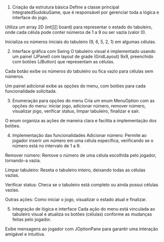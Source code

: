 1. Criação da estrutura básica
   Define a classe principal IntegratedSudokuGame, que é responsável por gerenciar toda a lógica e interface do jogo.

Utiliza um array 2D (int[][] board) para representar o estado do tabuleiro, onde cada célula pode conter números de 1 a 9 ou ser vazia (valor 0).

Inicializa os números iniciais do tabuleiro (9, 6, 5, 2, 1) em algumas células.

2. Interface gráfica com Swing
   O tabuleiro visual é implementado usando um painel (JPanel) com layout de grade (GridLayout) 9x9, preenchido com botões (JButton) que representam as células.

Cada botão exibe os números do tabuleiro ou fica vazio para células sem números.

Um painel adicional exibe as opções do menu, com botões para cada funcionalidade solicitada.

3. Enumeração para opções do menu
   Cria um enum MenuOption com as opções do menu: iniciar jogo, adicionar número, remover número, visualizar jogo, verificar status, limpar tabuleiro, finalizar e sair.

O enum organiza as ações de maneira clara e facilita a implementação dos botões.

4. Implementação das funcionalidades
   Adicionar número: Permite ao jogador inserir um número em uma célula específica, verificando se o número está no intervalo de 1 a 9.

Remover número: Remove o número de uma célula escolhida pelo jogador, tornando-a vazia.

Limpar tabuleiro: Reseta o tabuleiro inteiro, deixando todas as células vazias.

Verificar status: Checa se o tabuleiro está completo ou ainda possui células vazias.

Outras ações: Como iniciar o jogo, visualizar o estado atual e finalizar.

5. Integração de lógica e interface
   Cada ação do menu está vinculada ao tabuleiro visual e atualiza os botões (células) conforme as mudanças feitas pelo jogador.

Exibe mensagens ao jogador com JOptionPane para garantir uma interação amigável e intuitiva.